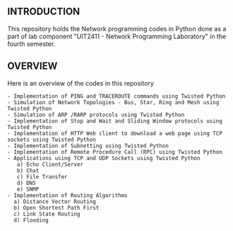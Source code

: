   ## INTRODUCTION

  This repository holds the Network programming codes in Python done as a part of lab component "UIT2411 - Network Programming Laboratory" in the fourth semester.

  ## OVERVIEW

  Here is an overview of the codes in this repository

    - Implementation of PING and TRACEROUTE commands using Twisted Python
    - Simulation of Network Topologies - Bus, Star, Ring and Mesh using Twisted Python
    - Simulation of ARP /RARP protocols using Twisted Python
    - Implementation of Stop and Wait and Sliding Window protocols using Twisted Python
    - Implementation of HTTP Web client to download a web page using TCP sockets using Twisted Python
    - Implementation of Subnetting using Twisted Python
    - Implementation of Remote Procedure Call (RPC) using Twisted Python
    - Applications using TCP and UDP Sockets using Twisted Python
       a) Echo Client/Server
       b) Chat
       c) File Transfer 
       d) DNS
       e) SNMP
    - Implementation of Routing Algorithms
      a) Distance Vector Routing
      b) Open Shortest Path First
      c) Link State Routing
      d) Flooding
